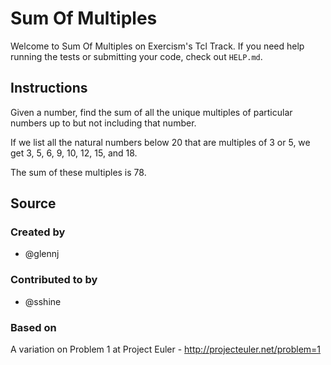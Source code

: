 # Sum Of Multiples

Welcome to Sum Of Multiples on Exercism's Tcl Track.
If you need help running the tests or submitting your code, check out `HELP.md`.

## Instructions

Given a number, find the sum of all the unique multiples of particular numbers up to
but not including that number.

If we list all the natural numbers below 20 that are multiples of 3 or 5,
we get 3, 5, 6, 9, 10, 12, 15, and 18.

The sum of these multiples is 78.

## Source

### Created by

- @glennj

### Contributed to by

- @sshine

### Based on

A variation on Problem 1 at Project Euler - http://projecteuler.net/problem=1